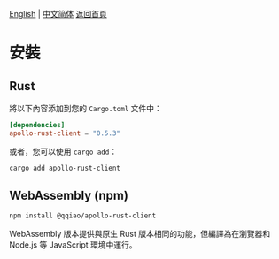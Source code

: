 [English](../en/Installation.md) | [中文简体](../zh-CN/Installation.md)
[返回首頁](Home.md)

# 安裝

## Rust

將以下內容添加到您的 `Cargo.toml` 文件中：

```toml
[dependencies]
apollo-rust-client = "0.5.3"
```

或者，您可以使用 `cargo add`：

```bash
cargo add apollo-rust-client
```

## WebAssembly (npm)

```bash
npm install @qqiao/apollo-rust-client
```

WebAssembly 版本提供與原生 Rust 版本相同的功能，但編譯為在瀏覽器和 Node.js 等 JavaScript 環境中運行。
